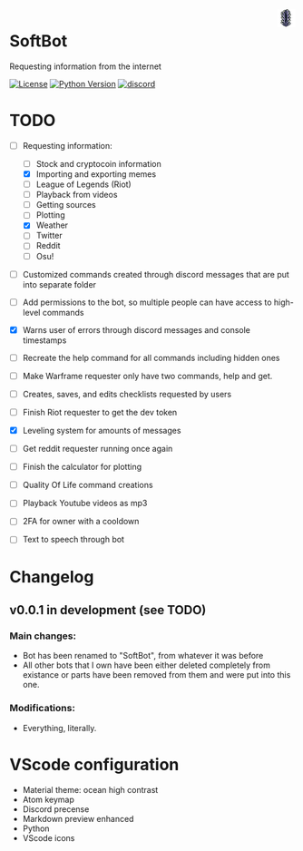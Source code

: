 <img align="right" src="SoftBot/icon.png">


# SoftBot
Requesting information from the internet


[![License](https://img.shields.io/apm/l/vim-mode.svg)](https://img.shields.io/apm/l/vim-mode.svg) [![Python Version](https://img.shields.io/badge/python-3.7.3-green.svg)](https://www.python.org/downloads/release/python-373/) [![discord](https://img.shields.io/badge/discord-Xithrius%231318-green.svg)](https://img.shields.io/badge/discord-Xithrius%231318-green.svg)


# TODO
- [ ] Requesting information:
    - [ ] Stock and cryptocoin information
    - [x] Importing and exporting memes
    - [ ] League of Legends (Riot)
    - [ ] Playback from videos
    - [ ] Getting sources
    - [ ] Plotting
    - [x] Weather
    - [ ] Twitter
    - [ ] Reddit
    - [ ] Osu!
- [ ] Customized commands created through discord messages that are put into separate folder
- [ ] Add permissions to the bot, so multiple people can have access to high-level commands
- [x] Warns user of errors through discord messages and console timestamps
- [ ] Recreate the help command for all commands including hidden ones
- [ ] Make Warframe requester only have two commands, help and get.
- [ ] Creates, saves, and edits checklists requested by users
- [ ] Finish Riot requester to get the dev token
- [x] Leveling system for amounts of messages
- [ ] Get reddit requester running once again
- [ ] Finish the calculator for plotting
- [ ] Quality Of Life command creations
- [ ] Playback Youtube videos as mp3
- [ ] 2FA for owner with a cooldown
- [ ] Text to speech through bot


# Changelog

## v0.0.1 in development (see TODO)
### Main changes:
* Bot has been renamed to "SoftBot", from whatever it was before
* All other bots that I own have been either deleted completely from existance or parts have been removed from them and were put into this one.
### Modifications:
* Everything, literally.


# VScode configuration
- Material theme: ocean high contrast
- Atom keymap
- Discord precense
- Markdown preview enhanced
- Python
- VScode icons
